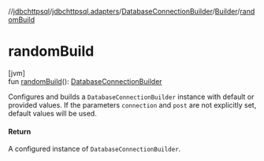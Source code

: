 //[jdbchttpsql](../../../../index.md)/[jdbchttpsql.adapters](../../index.md)/[DatabaseConnectionBuilder](../index.md)/[Builder](index.md)/[randomBuild](random-build.md)

# randomBuild

[jvm]\
fun [randomBuild](random-build.md)(): [DatabaseConnectionBuilder](../index.md)

Configures and builds a `DatabaseConnectionBuilder` instance with default or provided values. If the parameters `connection` and `post` are not explicitly set, default values will be used.

#### Return

A configured instance of `DatabaseConnectionBuilder`.
